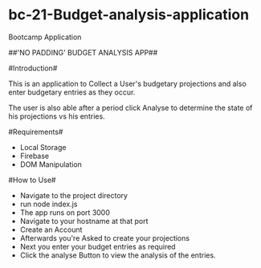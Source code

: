 # bc-21-Budget-analysis-application
Bootcamp Application

##'NO PADDING' BUDGET ANALYSIS APP##

#Introduction#

This is an application to Collect a User's budgetary projections
and also enter budgetary entries as they occur.

The user is also able after a period click Analyse to determine the state of his projections vs his entries.

#Requirements#
- Local Storage
- Firebase
- DOM Manipulation


#How to Use#

- Navigate to the project directory
- run node index.js
- The app runs on port 3000
- Navigate to your hostname at that port
- Create an Account
- Afterwards you're Asked to create your projections
- Next you enter your budget entries as required
- Click the analyse Button to view the analysis of the entries.



